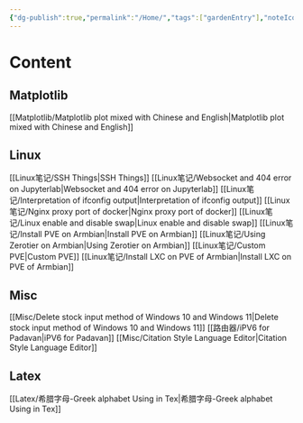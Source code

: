 ```yaml
---
{"dg-publish":true,"permalink":"/Home/","tags":["gardenEntry"],"noteIcon":"","created":"2024-01-03T13:48:15.870+08:00","updated":"2025-01-05T10:59:54.084+08:00"}
---
```


# Content
## Matplotlib
[[Matplotlib/Matplotlib plot mixed with Chinese and English\|Matplotlib plot mixed with Chinese and English]]

## Linux
[[Linux笔记/SSH Things\|SSH Things]]
[[Linux笔记/Websocket and 404 error on Jupyterlab\|Websocket and 404 error on Jupyterlab]]
[[Linux笔记/Interpretation of ifconfig output\|Interpretation of ifconfig output]]
[[Linux笔记/Nginx proxy port of docker\|Nginx proxy port of docker]]
[[Linux笔记/Linux enable and disable swap\|Linux enable and disable swap]]
[[Linux笔记/Install PVE on Armbian\|Install PVE on Armbian]]
[[Linux笔记/Using Zerotier on Armbian\|Using Zerotier on Armbian]]
[[Linux笔记/Custom PVE\|Custom PVE]]
[[Linux笔记/Install LXC on PVE of Armbian\|Install LXC on PVE of Armbian]]
## Misc
[[Misc/Delete stock input method of Windows 10 and Windows 11\|Delete stock input method of Windows 10 and Windows 11]]
[[路由器/iPV6 for Padavan\|iPV6 for Padavan]]
[[Misc/Citation Style Language Editor\|Citation Style Language Editor]]

## Latex
[[Latex/希腊字母-Greek alphabet Using in Tex\|希腊字母-Greek alphabet Using in Tex]]

